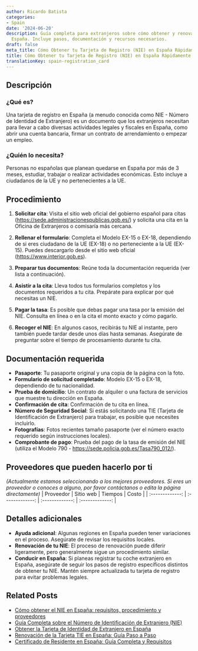 ```yaml
---
author: Ricardo Batista
categories:
- Spain
date: '2024-06-20'
description: Guía completa para extranjeros sobre cómo obtener y renovar el NIE en
  España. Incluye pasos, documentación y recursos necesarios.
draft: false
meta_title: Cómo Obtener tu Tarjeta de Registro (NIE) en España Rápidamente
title: Cómo Obtener tu Tarjeta de Registro (NIE) en España Rápidamente
translationKey: spain-registration_card
---
```



## Descripción
### ¿Qué es?
Una tarjeta de registro en España (a menudo conocida como NIE - Número de Identidad de Extranjero) es un documento que los extranjeros necesitan para llevar a cabo diversas actividades legales y fiscales en España, como abrir una cuenta bancaria, firmar un contrato de arrendamiento o empezar un empleo.

### ¿Quién lo necesita?
Personas no españolas que planean quedarse en España por más de 3 meses, estudiar, trabajar o realizar actividades económicas. Esto incluye a ciudadanos de la UE y no pertenecientes a la UE.

## Procedimiento
1. **Solicitar cita**: Visita el sitio web oficial del gobierno español para citas (https://sede.administracionespublicas.gob.es/) y solicita una cita en la Oficina de Extranjeros o comisaría más cercana.

2. **Rellenar el formulario**: Completa el Modelo EX-15 o EX-18, dependiendo de si eres ciudadano de la UE (EX-18) o no perteneciente a la UE (EX-15). Puedes descargarlo desde el sitio web oficial (https://www.interior.gob.es).

3. **Preparar tus documentos**: Reúne toda la documentación requerida (ver lista a continuación).

4. **Asistir a la cita**: Lleva todos tus formularios completos y los documentos requeridos a tu cita. Prepárate para explicar por qué necesitas un NIE.

5. **Pagar la tasa**: Es posible que debas pagar una tasa por la emisión del NIE. Consulta en línea o en la cita el monto exacto y cómo pagarlo.

6. **Recoger el NIE**: En algunos casos, recibirás tu NIE al instante, pero también puede tardar desde unos días hasta semanas. Asegúrate de preguntar sobre el tiempo de procesamiento durante tu cita.

## Documentación requerida
- **Pasaporte**: Tu pasaporte original y una copia de la página con la foto.
- **Formulario de solicitud completado**: Modelo EX-15 o EX-18, dependiendo de tu nacionalidad.
- **Prueba de domicilio**: Un contrato de alquiler o una factura de servicios que muestre tu dirección en España.
- **Confirmación de cita**: Confirmación de tu cita en línea.
- **Número de Seguridad Social**: Si estás solicitando una TIE (Tarjeta de Identificación de Extranjero) para trabajar, es posible que necesites incluirlo.
- **Fotografías**: Fotos recientes tamaño pasaporte (ver el número exacto requerido según instrucciones locales).
- **Comprobante de pago**: Prueba del pago de la tasa de emisión del NIE (utiliza el Modelo 790 - https://sede.policia.gob.es/Tasa790_012/).

## Proveedores que pueden hacerlo por ti
_(Actualmente estamos seleccionando a los mejores proveedores. Si eres un proveedor o conoces a alguno, por favor contáctanos o edita la página directamente)_
| Proveedor       |     Sitio web     |      Tiempos     |       Costo      |
| :-------------: | :-------------: |  :-------------: | :-------------: |

## Detalles adicionales
- **Ayuda adicional**: Algunas regiones en España pueden tener variaciones en el proceso. Asegúrate de revisar los requisitos locales.
- **Renovación de tu NIE**: El proceso de renovación puede diferir ligeramente, pero generalmente sigue un procedimiento similar.
- **Conducir en España**: Si planeas registrar tu coche extranjero en España, asegúrate de seguir los pasos de registro específicos distintos de obtener tu NIE. Mantén siempre actualizada tu tarjeta de registro para evitar problemas legales.


## Related Posts

- [Cómo obtener el NIE en España: requisitos, procedimiento y proveedores](https://tramitit.com/es/guides/spain/solicitud_de_nie/)
- [Guía Completa sobre el Número de Identificación de Extranjero (NIE)](https://tramitit.com/es/guides/spain/asignación_de_nie_a_instancia_de_interesado/)
- [Obtener la Tarjeta de Identidad de Extranjero en España](https://tramitit.com/es/guides/spain/solicitud_de_la_tarjeta_de_estudiante/)
- [Renovación de la Tarjeta TIE en España: Guía Paso a Paso](https://tramitit.com/es/guides/spain/renovacion_de_la_tarjeta_de_residente_comunitario/)
- [Certificado de Residente en España: Guía Completa y Requisitos](https://tramitit.com/es/guides/spain/certificado_de_residente/)